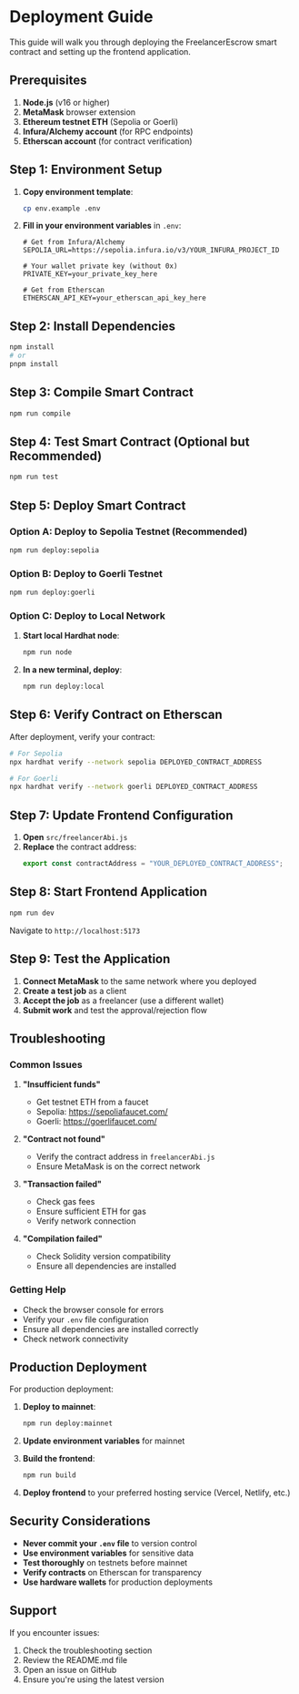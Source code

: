 # Deployment Guide

This guide will walk you through deploying the FreelancerEscrow smart contract and setting up the frontend application.

## Prerequisites

1. **Node.js** (v16 or higher)
2. **MetaMask** browser extension
3. **Ethereum testnet ETH** (Sepolia or Goerli)
4. **Infura/Alchemy account** (for RPC endpoints)
5. **Etherscan account** (for contract verification)

## Step 1: Environment Setup

1. **Copy environment template**:
   ```bash
   cp env.example .env
   ```

2. **Fill in your environment variables** in `.env`:
   ```env
   # Get from Infura/Alchemy
   SEPOLIA_URL=https://sepolia.infura.io/v3/YOUR_INFURA_PROJECT_ID
   
   # Your wallet private key (without 0x)
   PRIVATE_KEY=your_private_key_here
   
   # Get from Etherscan
   ETHERSCAN_API_KEY=your_etherscan_api_key_here
   ```

## Step 2: Install Dependencies

```bash
npm install
# or
pnpm install
```

## Step 3: Compile Smart Contract

```bash
npm run compile
```

## Step 4: Test Smart Contract (Optional but Recommended)

```bash
npm run test
```

## Step 5: Deploy Smart Contract

### Option A: Deploy to Sepolia Testnet (Recommended)

```bash
npm run deploy:sepolia
```

### Option B: Deploy to Goerli Testnet

```bash
npm run deploy:goerli
```

### Option C: Deploy to Local Network

1. **Start local Hardhat node**:
   ```bash
   npm run node
   ```

2. **In a new terminal, deploy**:
   ```bash
   npm run deploy:local
   ```

## Step 6: Verify Contract on Etherscan

After deployment, verify your contract:

```bash
# For Sepolia
npx hardhat verify --network sepolia DEPLOYED_CONTRACT_ADDRESS

# For Goerli
npx hardhat verify --network goerli DEPLOYED_CONTRACT_ADDRESS
```

## Step 7: Update Frontend Configuration

1. **Open** `src/freelancerAbi.js`
2. **Replace** the contract address:
   ```javascript
   export const contractAddress = "YOUR_DEPLOYED_CONTRACT_ADDRESS";
   ```

## Step 8: Start Frontend Application

```bash
npm run dev
```

Navigate to `http://localhost:5173`

## Step 9: Test the Application

1. **Connect MetaMask** to the same network where you deployed
2. **Create a test job** as a client
3. **Accept the job** as a freelancer (use a different wallet)
4. **Submit work** and test the approval/rejection flow

## Troubleshooting

### Common Issues

1. **"Insufficient funds"**
   - Get testnet ETH from a faucet
   - Sepolia: https://sepoliafaucet.com/
   - Goerli: https://goerlifaucet.com/

2. **"Contract not found"**
   - Verify the contract address in `freelancerAbi.js`
   - Ensure MetaMask is on the correct network

3. **"Transaction failed"**
   - Check gas fees
   - Ensure sufficient ETH for gas
   - Verify network connection

4. **"Compilation failed"**
   - Check Solidity version compatibility
   - Ensure all dependencies are installed

### Getting Help

- Check the browser console for errors
- Verify your `.env` file configuration
- Ensure all dependencies are installed correctly
- Check network connectivity

## Production Deployment

For production deployment:

1. **Deploy to mainnet**:
   ```bash
   npm run deploy:mainnet
   ```

2. **Update environment variables** for mainnet
3. **Build the frontend**:
   ```bash
   npm run build
   ```

4. **Deploy frontend** to your preferred hosting service (Vercel, Netlify, etc.)

## Security Considerations

- **Never commit your `.env` file** to version control
- **Use environment variables** for sensitive data
- **Test thoroughly** on testnets before mainnet
- **Verify contracts** on Etherscan for transparency
- **Use hardware wallets** for production deployments

## Support

If you encounter issues:
1. Check the troubleshooting section
2. Review the README.md file
3. Open an issue on GitHub
4. Ensure you're using the latest version 